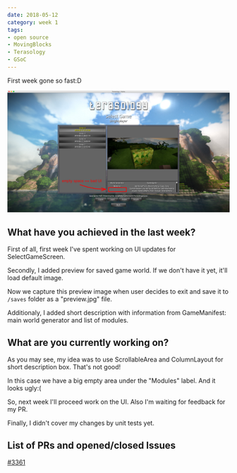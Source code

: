 ```yaml
---
date: 2018-05-12
category: week 1
tags:
- open source
- MovingBlocks
- Terasology
- GSoC
---
```


First week gone so fast:D

![Week1](images/week1.png)

## What have you achieved in the last week?

First of all, first week I've spent working on UI updates for SelectGameScreen.

Secondly, I added preview for saved game world. If we don't have it yet, it'll load default image.

Now we capture this preview image when user decides to exit and save it to `/saves` folder as a "preview.jpg" file.

Additionaly, I added short description with information from GameManifest: main world generator and list of modules.

## What are you currently working on?

As you may see, my idea was to use ScrollableArea and ColumnLayout for short description box. That's not good!

In this case we have a big empty area under the "Modules" label. And it looks ugly:(

So, next week I'll proceed work on the UI. Also I'm waiting for feedback for my PR.

Finally, I didn't cover my changes by unit tests yet.

## List of PRs and opened/closed Issues

[#3361](https://github.com/MovingBlocks/Terasology/pull/3361)
